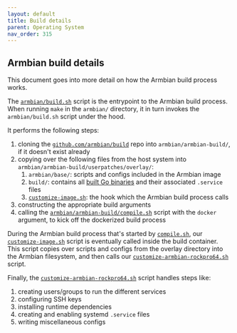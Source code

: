 ```yaml
---
layout: default
title: Build details
parent: Operating System
nav_order: 315
---
```

## Armbian build details

This document goes into more detail on how the Armbian build process works.

The [`armbian/build.sh`](https://github.com/digitalbitbox/bitbox-base/blob/master/armbian/build.sh) script is the entrypoint to the Armbian build process.
When running `make` in the `armbian/` directory, it in turn invokes the `armbian/build.sh` script under the hood.

It performs the following steps:

1. cloning the [`github.com/armbian/build`](https://github.com/armbian/build/) repo into `armbian/armbian-build/`, if it doesn't exist already
1. copying over the following files from the host system into `armbian/armbian-build/userpatches/overlay/`:
    1. `armbian/base/`: scripts and configs included in the Armbian image
    1. `build/`: contains all [built Go binaries](/go-apps.md) and their associated `.service` files
    1. [`customize-image.sh`](https://github.com/digitalbitbox/bitbox-base/blob/master/armbian/base/build/customize-image.sh): the hook which the Armbian build process calls
1. constructing the appropriate build arguments
1. calling the [`armbian/armbian-build/compile.sh`](https://github.com/armbian/build/blob/master/compile.sh) script with the `docker` argument, to kick off the dockerized build process

During the Armbian build process that's started by [`compile.sh`](https://github.com/armbian/build/blob/master/compile.sh), our [`customize-image.sh`](https://github.com/digitalbitbox/bitbox-base/blob/master/armbian/base/build/customize-image.sh) script is eventually called inside the build container.
This script copies over scripts and configs from the overlay directory into the Armbian filesystem, and then calls our [`customize-armbian-rockpro64.sh`](https://github.com/digitalbitbox/bitbox-base/blob/master/armbian/base/build/customize-armbian-rockpro64.sh) script.

Finally, the [`customize-armbian-rockpro64.sh`](https://github.com/digitalbitbox/bitbox-base/blob/master/armbian/base/build/customize-armbian-rockpro64.sh) script handles steps like:

1. creating users/groups to run the different services
1. configuring SSH keys
1. installing runtime dependencies
1. creating and enabling systemd `.service` files
1. writing miscellaneous configs
